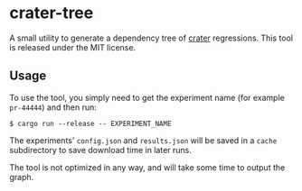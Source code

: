 # crater-tree

A small utility to generate a dependency tree of [crater][crater] regressions.
This tool is released under the MIT license.

[crater]: https://github.com/rust-lang-nursery/crater

## Usage

To use the tool, you simply need to get the experiment name (for example
`pr-44444`) and then run:

```
$ cargo run --release -- EXPERIMENT_NAME
```

The experiments' `config.json` and `results.json` will be saved in a `cache`
subdirectory to save download time in later runs.

The tool is not optimized in any way, and will take some time to output the
graph.
